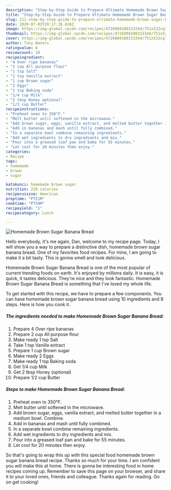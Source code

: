 ```yaml
---
description: "Step-by-Step Guide to Prepare Ultimate Homemade Brown Sugar Banana Bread"
title: "Step-by-Step Guide to Prepare Ultimate Homemade Brown Sugar Banana Bread"
slug: 211-step-by-step-guide-to-prepare-ultimate-homemade-brown-sugar-banana-bread
date: 2020-07-03T20:17:26.636Z
image: https://img-global.cpcdn.com/recipes/4726804100153344/751x532cq70/homemade-brown-sugar-banana-bread-recipe-main-photo.jpg
thumbnail: https://img-global.cpcdn.com/recipes/4726804100153344/751x532cq70/homemade-brown-sugar-banana-bread-recipe-main-photo.jpg
cover: https://img-global.cpcdn.com/recipes/4726804100153344/751x532cq70/homemade-brown-sugar-banana-bread-recipe-main-photo.jpg
author: Tony Waters
ratingvalue: 4
reviewcount: 10
recipeingredient:
- "4 Over ripe bananas"
- "2 cup All purpose flour"
- "1 tsp Salt"
- "1 tsp Vanilla extract"
- "1 cup Brown sugar"
- "2 Eggs"
- "1 tsp Baking soda"
- "1/4 cup Milk"
- "2 tbsp Honey optional"
- "1/2 cup Butter"
recipeinstructions:
- "Preheat oven to 350°F."
- "Melt butter until softened in the microwave."
- "Add brown sugar, eggs, vanilla extract, and melted butter together in a medium bowl. Combine."
- "Add in bananas and mash until fully combined."
- "In a separate bowl combine remaining ingredients."
- "Add wet ingredients to dry ingredients and mix."
- "Pour into a greased loaf pan and bake for 55 minutes."
- "Let cool for 20 minutes then enjoy."
categories:
- Recipe
tags:
- homemade
- brown
- sugar

katakunci: homemade brown sugar 
nutrition: 229 calories
recipecuisine: American
preptime: "PT21M"
cooktime: "PT34M"
recipeyield: "1"
recipecategory: Lunch

---
```



![Homemade Brown Sugar Banana Bread](https://img-global.cpcdn.com/recipes/4726804100153344/751x532cq70/homemade-brown-sugar-banana-bread-recipe-main-photo.jpg)

Hello everybody, it's me again, Dan, welcome to my recipe page. Today, I will show you a way to prepare a distinctive dish, homemade brown sugar banana bread. One of my favorites food recipes. For mine, I am going to make it a bit tasty. This is gonna smell and look delicious.



Homemade Brown Sugar Banana Bread is one of the most popular of current trending foods on earth. It's enjoyed by millions daily. It is easy, it is quick, it tastes delicious. They're nice and they look fantastic. Homemade Brown Sugar Banana Bread is something that I've loved my whole life.


To get started with this recipe, we have to prepare a few components. You can have homemade brown sugar banana bread using 10 ingredients and 8 steps. Here is how you cook it.

<!--inarticleads1-->

##### The ingredients needed to make Homemade Brown Sugar Banana Bread:

1. Prepare 4 Over ripe bananas
1. Prepare 2 cup All purpose flour
1. Make ready 1 tsp Salt
1. Take 1 tsp Vanilla extract
1. Prepare 1 cup Brown sugar
1. Make ready 2 Eggs
1. Make ready 1 tsp Baking soda
1. Get 1/4 cup Milk
1. Get 2 tbsp Honey (optional)
1. Prepare 1/2 cup Butter




<!--inarticleads2-->

##### Steps to make Homemade Brown Sugar Banana Bread:

1. Preheat oven to 350°F.
1. Melt butter until softened in the microwave.
1. Add brown sugar, eggs, vanilla extract, and melted butter together in a medium bowl. Combine.
1. Add in bananas and mash until fully combined.
1. In a separate bowl combine remaining ingredients.
1. Add wet ingredients to dry ingredients and mix.
1. Pour into a greased loaf pan and bake for 55 minutes.
1. Let cool for 20 minutes then enjoy.




So that's going to wrap this up with this special food homemade brown sugar banana bread recipe. Thanks so much for your time. I am confident you will make this at home. There is gonna be interesting food in home recipes coming up. Remember to save this page on your browser, and share it to your loved ones, friends and colleague. Thanks again for reading. Go on get cooking!
